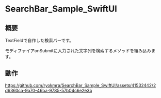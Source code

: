 # SearchBar_Sample_SwiftUI

## 概要

TextFieldで自作した検索バーです。

モディファイアonSubmitに入力された文字列を検索するメソッドを組み込みます。

## 動作

https://github.com/ryokmra/SearchBar_Sample_SwiftUI/assets/41532442/2d6360ca-9a70-46ba-9785-57b04c6e2e3b

